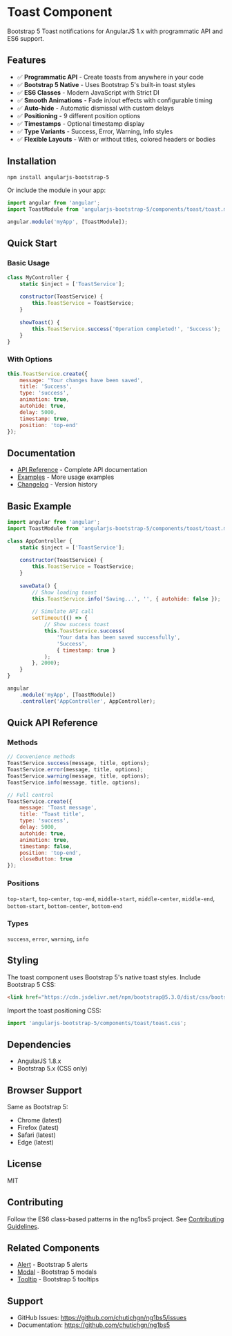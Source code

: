 # Toast Component

Bootstrap 5 Toast notifications for AngularJS 1.x with programmatic API and ES6 support.

## Features

- ✅ **Programmatic API** - Create toasts from anywhere in your code
- ✅ **Bootstrap 5 Native** - Uses Bootstrap 5's built-in toast styles
- ✅ **ES6 Classes** - Modern JavaScript with Strict DI
- ✅ **Smooth Animations** - Fade in/out effects with configurable timing
- ✅ **Auto-hide** - Automatic dismissal with custom delays
- ✅ **Positioning** - 9 different position options
- ✅ **Timestamps** - Optional timestamp display
- ✅ **Type Variants** - Success, Error, Warning, Info styles
- ✅ **Flexible Layouts** - With or without titles, colored headers or bodies

## Installation

```bash
npm install angularjs-bootstrap-5
```

Or include the module in your app:

```javascript
import angular from 'angular';
import ToastModule from 'angularjs-bootstrap-5/components/toast/toast.module';

angular.module('myApp', [ToastModule]);
```

## Quick Start

### Basic Usage

```javascript
class MyController {
    static $inject = ['ToastService'];
    
    constructor(ToastService) {
        this.ToastService = ToastService;
    }
    
    showToast() {
        this.ToastService.success('Operation completed!', 'Success');
    }
}
```

### With Options

```javascript
this.ToastService.create({
    message: 'Your changes have been saved',
    title: 'Success',
    type: 'success',
    animation: true,
    autohide: true,
    delay: 5000,
    timestamp: true,
    position: 'top-end'
});
```

## Documentation

- [API Reference](./API.md) - Complete API documentation
- [Examples](./EXAMPLES.md) - More usage examples
- [Changelog](./CHANGELOG.md) - Version history

## Basic Example

```javascript
import angular from 'angular';
import ToastModule from 'angularjs-bootstrap-5/components/toast/toast.module';

class AppController {
    static $inject = ['ToastService'];
    
    constructor(ToastService) {
        this.ToastService = ToastService;
    }
    
    saveData() {
        // Show loading toast
        this.ToastService.info('Saving...', '', { autohide: false });
        
        // Simulate API call
        setTimeout(() => {
            // Show success toast
            this.ToastService.success(
                'Your data has been saved successfully',
                'Success',
                { timestamp: true }
            );
        }, 2000);
    }
}

angular
    .module('myApp', [ToastModule])
    .controller('AppController', AppController);
```

## Quick API Reference

### Methods

```javascript
// Convenience methods
ToastService.success(message, title, options);
ToastService.error(message, title, options);
ToastService.warning(message, title, options);
ToastService.info(message, title, options);

// Full control
ToastService.create({
    message: 'Toast message',
    title: 'Toast title',
    type: 'success',
    delay: 5000,
    autohide: true,
    animation: true,
    timestamp: false,
    position: 'top-end',
    closeButton: true
});
```

### Positions

`top-start`, `top-center`, `top-end`, `middle-start`, `middle-center`, `middle-end`, `bottom-start`, `bottom-center`, `bottom-end`

### Types

`success`, `error`, `warning`, `info`

## Styling

The toast component uses Bootstrap 5's native toast styles. Include Bootstrap 5 CSS:

```html
<link href="https://cdn.jsdelivr.net/npm/bootstrap@5.3.0/dist/css/bootstrap.min.css" rel="stylesheet">
```

Import the toast positioning CSS:

```javascript
import 'angularjs-bootstrap-5/components/toast/toast.css';
```

## Dependencies

- AngularJS 1.8.x
- Bootstrap 5.x (CSS only)

## Browser Support

Same as Bootstrap 5:
- Chrome (latest)
- Firefox (latest)
- Safari (latest)
- Edge (latest)

## License

MIT

## Contributing

Follow the ES6 class-based patterns in the ng1bs5 project. See [Contributing Guidelines](../../CONTRIBUTING.md).

## Related Components

- [Alert](../alert/) - Bootstrap 5 alerts
- [Modal](../modal/) - Bootstrap 5 modals
- [Tooltip](../tooltip/) - Bootstrap 5 tooltips

## Support

- GitHub Issues: https://github.com/chutichgn/ng1bs5/issues
- Documentation: https://github.com/chutichgn/ng1bs5